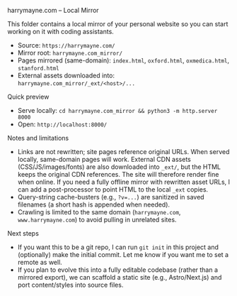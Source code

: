 harrymayne.com – Local Mirror

This folder contains a local mirror of your personal website so you can start working on it with coding assistants.

- Source: `https://harrymayne.com/`
- Mirror root: `harrymayne.com_mirror/`
- Pages mirrored (same-domain): `index.html`, `oxford.html`, `oxmedica.html`, `stanford.html`
- External assets downloaded into: `harrymayne.com_mirror/_ext/<host>/...`

Quick preview

- Serve locally: `cd harrymayne.com_mirror && python3 -m http.server 8000`
- Open: `http://localhost:8000/`

Notes and limitations

- Links are not rewritten; site pages reference original URLs. When served locally, same-domain pages will work. External CDN assets (CSS/JS/images/fonts) are also downloaded into `_ext/`, but the HTML keeps the original CDN references. The site will therefore render fine when online. If you need a fully offline mirror with rewritten asset URLs, I can add a post-processor to point HTML to the local `_ext` copies.
- Query-string cache-busters (e.g., `?v=...`) are sanitized in saved filenames (a short hash is appended when needed).
- Crawling is limited to the same domain (`harrymayne.com`, `www.harrymayne.com`) to avoid pulling in unrelated sites.

Next steps

- If you want this to be a git repo, I can run `git init` in this project and (optionally) make the initial commit. Let me know if you want me to set a remote as well.
- If you plan to evolve this into a fully editable codebase (rather than a mirrored export), we can scaffold a static site (e.g., Astro/Next.js) and port content/styles into source files.
